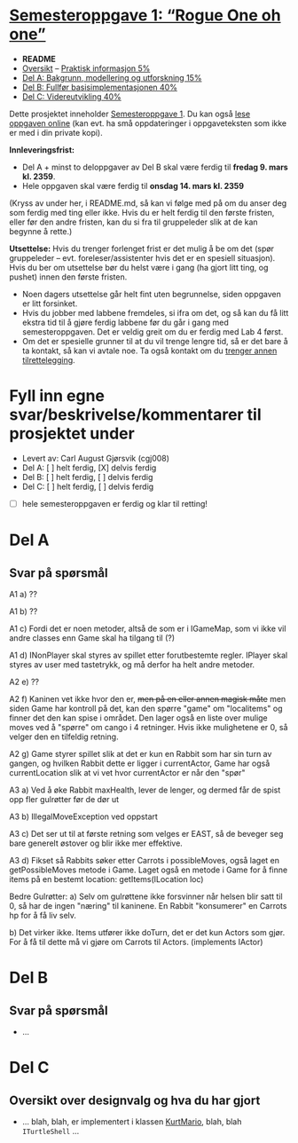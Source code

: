 # [Semesteroppgave 1: “Rogue One oh one”](https://retting.ii.uib.no/inf101.v18.sem1/blob/master/SEM-1.md)


* **README**
* [Oversikt](SEM-1.md) – [Praktisk informasjon 5%](SEM-1.md#praktisk-informasjon)
* [Del A: Bakgrunn, modellering og utforskning 15%](SEM-1_DEL-A.md)
* [Del B: Fullfør basisimplementasjonen 40%](SEM-1_DEL-B.md)
* [Del C: Videreutvikling 40%](SEM-1_DEL-C.md)

Dette prosjektet inneholder [Semesteroppgave 1](SEM-1.md). Du kan også [lese oppgaven online](https://retting.ii.uib.no/inf101.v18.oppgaver/inf101.v18.sem1/blob/master/SEM-1.md) (kan evt. ha små oppdateringer i oppgaveteksten som ikke er med i din private kopi).

**Innleveringsfrist:**
* Del A + minst to deloppgaver av Del B skal være ferdig til **fredag 9. mars kl. 2359**. 
* Hele oppgaven skal være ferdig til **onsdag 14. mars kl. 2359**

(Kryss av under her, i README.md, så kan vi følge med på om du anser deg som ferdig med ting eller ikke. Hvis du er helt ferdig til den første fristen, eller før den andre fristen, kan du si fra til gruppeleder slik at de kan begynne å rette.)

**Utsettelse:** Hvis du trenger forlenget frist er det mulig å be om det (spør gruppeleder – evt. foreleser/assistenter hvis det er en spesiell situasjon). Hvis du ber om utsettelse bør du helst være i gang (ha gjort litt ting, og pushet) innen den første fristen.
   * Noen dagers utsettelse går helt fint uten begrunnelse, siden oppgaven er litt forsinket.
   * Hvis du jobber med labbene fremdeles, si ifra om det, og så kan du få litt ekstra tid til å gjøre ferdig labbene før du går i gang med semesteroppgaven. Det er veldig greit om du er ferdig med Lab 4 først.
   * Om det er spesielle grunner til at du vil trenge lengre tid, så er det bare å ta kontakt, så kan vi avtale noe. Ta også kontakt om du [trenger annen tilrettelegging](http://www.uib.no/student/49241/trenger-du-tilrettelegging-av-ditt-studiel%C3%B8p). 
   

# Fyll inn egne svar/beskrivelse/kommentarer til prosjektet under
* Levert av:   Carl August Gjørsvik (cgj008)
* Del A: [ ] helt ferdig, [X] delvis ferdig
* Del B: [ ] helt ferdig, [ ] delvis ferdig
* Del C: [ ] helt ferdig, [ ] delvis ferdig
* [ ] hele semesteroppgaven er ferdig og klar til retting!

# Del A
## Svar på spørsmål
A1 a) ??

A1 b) ??

A1 c) Fordi det er noen metoder, altså de som er i IGameMap, som vi ikke vil andre classes enn Game skal ha tilgang til (?)

A1 d) INonPlayer skal styres av spillet etter forutbestemte regler. IPlayer skal styres av user med tastetrykk, og må derfor ha helt andre metoder.

A2 e) ??

A2 f) Kaninen vet ikke hvor den er, ~~men på en eller annen magisk måte~~ men siden Game har kontroll på det, kan den spørre "game" om "localitems" og finner det den kan spise i området.
Den lager også en liste over mulige moves ved å "spørre" om cango i 4 retninger. Hvis ikke mulighetene er 0, så velger den en tilfeldig retning.

A2 g) Game styrer spillet slik at det er kun en Rabbit som har sin turn av gangen, og hvilken Rabbit dette er ligger i currentActor, Game har også
currentLocation slik at vi vet hvor currentActor er når den "spør"

A3 a) Ved å øke Rabbit maxHealth, lever de lenger, og dermed får de spist opp fler gulrøtter før de dør ut

A3 b) IllegalMoveException ved oppstart

A3 c) Det ser ut til at første retning som velges er EAST, så de beveger seg bare generelt østover og blir ikke mer effektive.

A3 d) Fikset så Rabbits søker etter Carrots i possibleMoves, også laget en getPossibleMoves metode i Game. Laget også en metode i Game for å finne items på en bestemt location: getItems(ILocation loc)

Bedre Gulrøtter:
a) Selv om gulrøttene ikke forsvinner når helsen blir satt til 0, så har de ingen "næring" til kaninene. En Rabbit "konsumerer" en Carrots hp for å få liv selv.

b) Det virker ikke. Items utfører ikke doTurn, det er det kun Actors som gjør. For å få til dette må vi gjøre om Carrots til Actors. (implements IActor)



# Del B
## Svar på spørsmål
* ...

# Del C
## Oversikt over designvalg og hva du har gjort
* ... blah, blah, er implementert i klassen [KurtMario](src/inf101/v18/rogue101/player/KurtMario.java), blah, blah `ITurtleShell` ...
 
